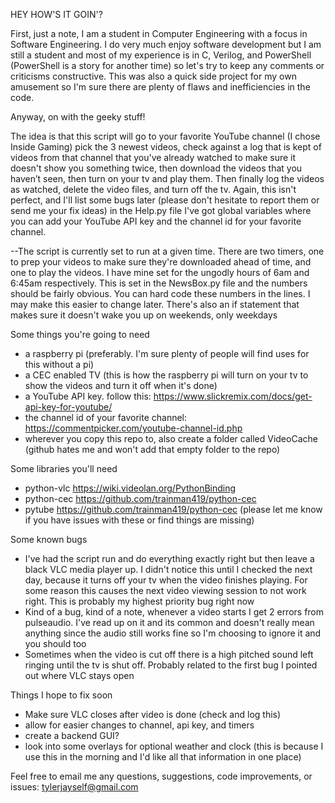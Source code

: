 HEY HOW'S IT GOIN'?

First, just a note, I am a student in Computer Engineering with a focus in Software Engineering. I do very much enjoy software development
 but I am still a student and most of my experience is in C, Verilog, and PowerShell (PowerShell is a story for another time) so 
 let's try to keep any comments or criticisms constructive. This was also a quick side project for my own amusement so I'm sure there are
 plenty of flaws and inefficiencies in the code.

Anyway, on with the geeky stuff!

The idea is that this script will go to your favorite YouTube channel (I chose Inside Gaming) pick the 3 newest videos, check against
a log that is kept of videos from that channel that you've already watched to make sure it doesn't show you something twice, then download 
the videos that you haven’t seen, then turn on your tv and play them. Then finally log the videos as watched, delete the video files,
and turn off the tv. Again, this isn't perfect, and I'll list some bugs later (please don't hesitate to report them or send me your fix ideas)
in the Help.py file I've got global variables where you can add your YouTube API key and the channel id for your favorite channel. 

--The script is currently set to run at a given time. There are two timers, one to prep your videos to make sure they're downloaded
      ahead of time, and one to play the videos. I have mine set for the ungodly hours of 6am and 6:45am respectively. 
      This is set in the NewsBox.py file and the numbers should be fairly obvious. You can hard code these numbers in the lines. I may make this
      easier to change later. There's also an if statement that makes sure it doesn't wake you up on weekends, only weekdays

Some things you're going to need
  - a raspberry pi (preferably. I'm sure plenty of people will find uses for this without a pi)
  - a CEC enabled TV (this is how the raspberry pi will turn on your tv to show the videos and turn it off when it's done)
  - a YouTube API key. follow this: https://www.slickremix.com/docs/get-api-key-for-youtube/
  - the channel id of your favorite channel: https://commentpicker.com/youtube-channel-id.php
  - wherever you copy this repo to, also create a folder called VideoCache (github hates me and won't add that empty folder to the repo)

Some libraries you'll need
  - python-vlc https://wiki.videolan.org/PythonBinding
  - python-cec https://github.com/trainman419/python-cec
  - pytube https://github.com/trainman419/python-cec
  (please let me know if you have issues with these or find things are missing)
  
Some known bugs
  - I've had the script run and do everything exactly right but then leave a black VLC media player up. I didn't notice this until I
    checked the next day, because it turns off your tv when the video finishes playing. For some reason this causes the next video viewing
    session to not work right. This is probably my highest priority bug right now
  - Kind of a bug, kind of a note, whenever a video starts I get 2 errors from pulseaudio. I've read up on it and its common and doesn't
    really mean anything since the audio still works fine so I'm choosing to ignore it and you should too
  - Sometimes when the video is cut off there is a high pitched sound left ringing until the tv is shut off. Probably related to the first
    bug I pointed out where VLC stays open
    
Things I hope to fix soon
  - Make sure VLC closes after video is done (check and log this)
  - allow for easier changes to channel, api key, and timers
  - create a backend GUI?
  - look into some overlays for optional weather and clock (this is because I use this in the morning and I'd like all that information
    in one place)
    
Feel free to email me any questions, suggestions, code improvements, or issues: tylerjayself@gmail.com
